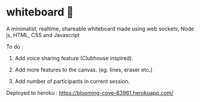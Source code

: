 # whiteboard 📝

A minimalist, realtime, shareable whiteboard made using web sockets, Node js, HTML, CSS and Javascript












To do :

1. Add voice sharing feature (Clubhouse inspired).

2. Add more features to the canvas. (eg. lines, eraser etc.)

3. Add number of participants in current session.


Deployed to heroku : https://blooming-cove-63961.herokuapp.com/
